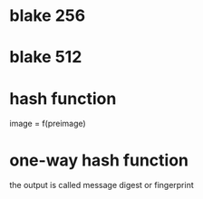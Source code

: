 # blake 256

# blake 512

# hash function 
image = f(preimage)

# one-way hash function
the output is called message digest or fingerprint
